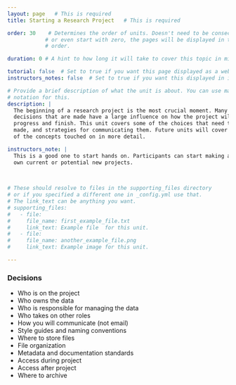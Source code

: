 ```yaml
---
layout: page   # This is required
title: Starting a Research Project   # This is required

order: 30    # Determines the order of units. Doesn't need to be consecutive though
            # or even start with zero, the pages will be displayed in their sort
            # order.

duration: 0 # A hint to how long it will take to cover this topic in mintues.

tutorial: false  # Set to true if you want this page displayed as a web page
instructors_notes: false  # Set to true if you want this displayed in instructors notes

# Provide a brief description of what the unit is about. You can use markdown
# notation for this.
description: |
  The beginning of a research project is the most crucial moment. Many of the 
  decisions that are made have a large influence on how the project will 
  progress and finish. This unit covers some of the choices that need to be
  made, and strategies for communicating them. Future units will cover some
  of the concepts touched on in more detail.

instructors_note: |
  This is a good one to start hands on. Participants can start making a plan for their 
  own current or potential new projects. 
  

  
# These should resolve to files in the supporting_files directory
# or if you specified a different one in _config.yml use that.
# The link_text can be anything you want.
# supporting_files:
#   - file:
#     file_name: first_example_file.txt
#     link_text: Example file  for this unit.
#   - file:
#     file_name: another_example_file.png
#     link_text: Example image for this unit.

---
```


### Decisions

- Who is on the project
- Who owns the data
- Who is responsible for managing the data
- Who takes on other roles
- How you will communicate (not email)
- Style guides and naming conventions
- Where to store files
- File organization
- Metadata and documentation standards
- Access during project
- Access after project
- Where to archive








